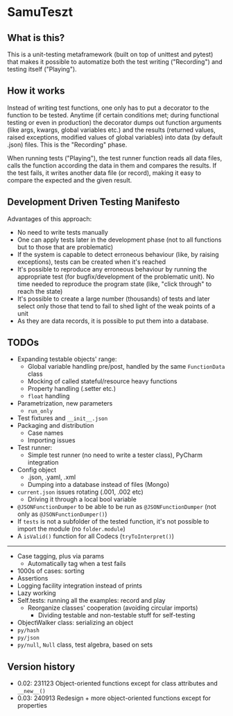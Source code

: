 # SamuTeszt

## What is this?
This is a unit-testing metaframework (built on top of unittest and pytest) that makes it possible to automatize both the test writing ("Recording") and testing itself ("Playing").
## How it works
Instead of writing test functions, one only has to put a decorator to the function to be tested. 
Anytime (if certain conditions met; during functional testing or even in production) the decorator dumps out function arguments (like args, kwargs, global variables etc.) and the results (returned values, raised exceptions, modified values of global variables) into data (by default .json) files.
This is the "Recording" phase.

When running tests ("Playing"), the test runner function reads all data files, calls the function according the data in them and compares the results. If the test fails, it writes another data file (or record), making it easy to compare the expected and the given result.
## Development Driven Testing Manifesto
Advantages of this approach:
- No need to write tests manually
- One can apply tests later in the development phase (not to all functions but to those that are problematic)
- If the system is capable to detect erroneous behaviour (like, by raising exceptions), tests can be created when it's reached
- It's possible to reproduce any erroneous behaviour by running the appropriate test (for bugfix/development of the problematic unit). No time needed to reproduce the program state (like, "click through" to reach the state)
- It's possible to create a large number (thousands) of tests and later select only those that tend to fail to shed light of the weak points of a unit
- As they are data records, it is possible to put them into a database.

## TODOs

- Expanding testable objects' range:
  - Global variable handling pre/post, handled by the same `FunctionData` class
  - Mocking of called stateful/resource heavy functions
  - Property handling (.setter etc.)
  - `float` handling
- Parametrization, new parameters
  - `run_only`
- Test fixtures and `__init__.json` 
- Packaging and distribution
  - Case names
  - Importing issues
- Test runner:
  - Simple test runner (no need to write a tester class), PyCharm integration
- Config object
  - .json, .yaml, .xml
  - Dumping into a database instead of files (Mongo)
- `current.json` issues rotating (.001, .002 etc)
  - Driving it through a local bool variable
- `@JSONFunctionDumper` to be able to be run as `@JSONFunctionDumper` (not only as `@JSONFunctionDumper()`)
- If `tests` is not a subfolder of the tested function, it's not possible to import the module (no `folder.module`)
- A `isValid()` function for all Codecs (`tryToInterpret()`)


---

- Case tagging, plus via params
  - Automatically tag when a test fails
- 1000s of cases: sorting
- Assertions
- Logging facility integration instead of prints
- Lazy working
- Self.tests: running all the examples: record and play
  - Reorganize classes' cooperation (avoiding circular imports)
    - Dividing testable and non-testable stuff for self-testing
- ObjectWalker class: serializing an object
- `py/hash`
- `py/json`
- `py/null`, `Null` class, test algebra, based on sets

## Version history
- 0.02: 231123 Object-oriented functions except for class attributes and `__new__()` 
- 0.03: 240913 Redesign + more object-oriented functions except for properties 
